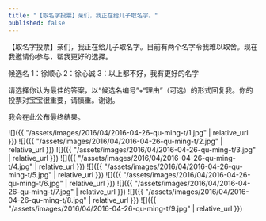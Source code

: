 ```yaml
---
title: "【取名字投票】亲们，我正在给儿子取名字。"
published: false
---
```

【取名字投票】亲们，我正在给儿子取名字。目前有两个名字令我难以取舍。现在我邀请你参与，帮我更好的选择。

候选名
1：徐顺心
2：徐心诚
3：以上都不好，我有更好的名字

请选择你认为最佳的答案，以“候选名编号”+“理由”（可选）的形式回复我。你的投票对宝宝很重要，请慎重。谢谢。

我会在此公布最终结果。



![]({{ "/assets/images/2016/04/2016-04-26-qu-ming-t/1.jpg" | relative_url }})
![]({{ "/assets/images/2016/04/2016-04-26-qu-ming-t/2.jpg" | relative_url }})
![]({{ "/assets/images/2016/04/2016-04-26-qu-ming-t/3.jpg" | relative_url }})
![]({{ "/assets/images/2016/04/2016-04-26-qu-ming-t/4.jpg" | relative_url }})
![]({{ "/assets/images/2016/04/2016-04-26-qu-ming-t/5.jpg" | relative_url }})
![]({{ "/assets/images/2016/04/2016-04-26-qu-ming-t/6.jpg" | relative_url }})
![]({{ "/assets/images/2016/04/2016-04-26-qu-ming-t/7.jpg" | relative_url }})
![]({{ "/assets/images/2016/04/2016-04-26-qu-ming-t/8.jpg" | relative_url }})
![]({{ "/assets/images/2016/04/2016-04-26-qu-ming-t/9.jpg" | relative_url }})
